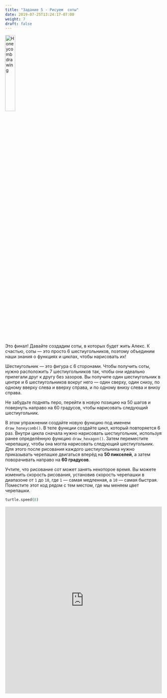 ```yaml
---
title: "Задание 5 - Рисуем  соты"
date: 2019-07-25T13:24:17-07:00
weight: 7
draft: false
---
```


<img src="../media/bee_honeycomb.png" alt="Honeycomb drawing" width="25%" />

Это финал! Давайте создадим соты, в которых будет жить Алекс. К счастью, соты — это просто 6 шестиугольников, поэтому объединим наши знания о функциях и циклах, чтобы нарисовать их!

Шестиугольник — это фигура с 6 сторонами. Чтобы получить соты, нужно расположить 7 шестиугольников так, чтобы они идеально прилегали друг к другу без зазоров. Вы получите один шестиугольник в центре и 6 шестиугольников вокруг него — один сверху, один снизу, по одному вверху слева и вверху справа, и по одному внизу слева и внизу справа.

Не забудьте поднять перо, перейти в новую позицию на 50 шагов и повернуть направо на 60 градусов, чтобы нарисовать следующий шестиугольник.

В этом упражнении создайте новую функцию под именем `draw_honeycomb()`. В теле функции создайте цикл, который повторяется 6 раз. Внутри цикла сначала нужно нарисовать шестиугольник, используя ранее определённую функцию `draw_hexagon()`. Затем переместите черепашку, чтобы она могла нарисовать следующий шестиугольник. Для этого после рисования каждого шестиугольника нужно приказывать черепашке двигаться вперёд на **50 пикселей**, а затем поворачивать направо на **60 градусов**.

Учтите, что рисование сот может занять некоторое время. Вы можете изменить скорость рисования, установив скорость черепашки в диапазоне от `1` до `10`, где `1` — самая медленная, а `10` — самая быстрая. Поместите этот код рядом с тем местом, где мы меняем цвет черепашки.

``` python
turtle.speed(8)
```

<iframe src="https://trinket.io/embed/python/8698cb16972a" width="100%" height="600" frameborder="0" marginwidth="0" marginheight="0" allowfullscreen></iframe>